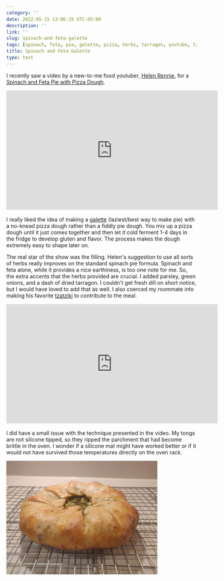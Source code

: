 ```yaml
---
category: ''
date: 2022-05-15 13:06:15 UTC-05:00
description: ''
link: ''
slug: spinach-and-feta-galette
tags: [spinach, feta, pie, galette, pizza, herbs, tarragon, youtube, tzatziki, Helen Rennie]
title: Spinach and Feta Galette
type: text
---
```

I recently saw a video by a new-to-me food youtuber, [Helen Rennie](https://www.youtube.com/channel/UCdTLhjAGVI_XDAuXrobtI6Q), for a [Spinach and Feta Pie with Pizza Dough](https://www.youtube.com/watch?v=YJn1jBlC2w8).

<iframe width="560" height="315" src="https://www.youtube-nocookie.com/embed/YJn1jBlC2w8" title="YouTube video player" frameborder="0" allow="accelerometer; autoplay; clipboard-write; encrypted-media; gyroscope; picture-in-picture" allowfullscreen></iframe>

I really liked the idea of making a [galette](https://en.wikipedia.org/wiki/Galette) (laziest/best way to make pie) with a no-knead pizza dough rather than a fiddly pie dough.
You mix up a pizza dough until it just comes together and then let it cold ferment 1-4 days in the fridge to develop gluten and flavor.
The process makes the dough extremely easy to shape later on.

The real star of the show was the filling.
Helen's suggestion to use all sorts of herbs really improves on the standard spinach pie formula.
Spinach and feta alone, while it provides a nice earthiness, is too one note for me.
So, the extra accents that the herbs provided are crucial.
I added parsley, green onions, and a dash of dried tarragon.
I couldn't get fresh dill on short notice, but I would have loved to add that as well.
I also coerced my roommate into making his favorite [tzatziki](https://www.youtube.com/watch?v=OOkL5d8t1sM) to contribute to the meal.

<iframe width="560" height="315" src="https://www.youtube-nocookie.com/embed/OOkL5d8t1sM" title="YouTube video player" frameborder="0" allow="accelerometer; autoplay; clipboard-write; encrypted-media; gyroscope; picture-in-picture" allowfullscreen></iframe>

I did have a small issue with the technique presented in the video.
My tongs are not silicone tipped, so they ripped the parchment that had become brittle in the oven.
I wonder if a silicone mat might have worked better or if it would not have survived those temperatures directly on the oven rack.

<img src="/images/spinach-feta-galette.jpg" width="400">